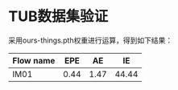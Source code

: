 # TUB数据集验证
采用ours-things.pth权重进行运算，得到如下结果：

| Flow name | EPE | AE | IE |
|-----------| --- | --- | --- |
| IM01      | 0.44| 1.47 | 44.44 |